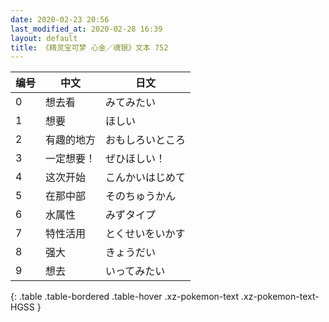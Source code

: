 ```yaml
---
date: 2020-02-23 20:56
last_modified_at: 2020-02-28 16:39
layout: default
title: 《精灵宝可梦 心金／魂银》文本 752
---
```

| 编号 | 中文 | 日文 |
| ---- | ---- | ---- |
| 0 | 想去看 | みてみたい |
| 1 | 想要 | ほしい |
| 2 | 有趣的地方 | おもしろいところ |
| 3 | 一定想要！ | ぜひほしい！ |
| 4 | 这次开始 | こんかいはじめて |
| 5 | 在那中部 | そのちゅうかん |
| 6 | 水属性 | みずタイプ |
| 7 | 特性活用 | とくせいをいかす |
| 8 | 强大 | きょうだい |
| 9 | 想去 | いってみたい |
{: .table .table-bordered .table-hover .xz-pokemon-text .xz-pokemon-text-HGSS }